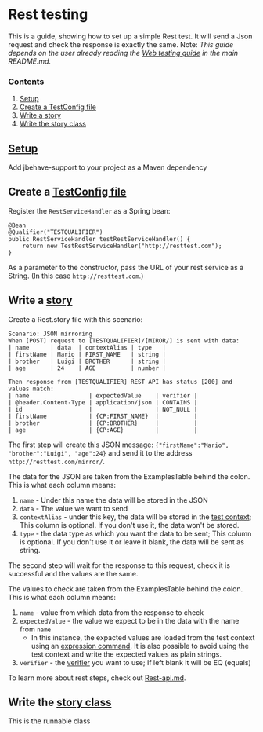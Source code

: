 # Rest testing
This is a guide, showing how to set up a simple Rest test. It will send a Json request and check the response is exactly the same.
Note: _This guide depends on the user already reading the [Web testing guide](../../../README.md#simple-use-case---web-testing) in the main README.md._

### Contents
1. [Setup](#setup)
2. [Create a TestConfig file](#create-a-testconfig-filereadmemdcreate-a-testconfig-configuration-file)
3. [Write a story](#write-a-storyreadmemdwrite-your-story)
4. [Write the story class](#write-the-story-classreadmemdwrite-your-story-class)

## [Setup](../../../README.md#add-to-java-project-as-a-maven-dependency)
Add jbehave-support to your project as a Maven dependency
## Create a [TestConfig file](../../../README.md#create-a-testconfig-configuration-file)
Register the `RestServiceHandler` as a Spring bean:
```
@Bean
@Qualifier("TESTQUALIFIER")
public RestServiceHandler testRestServiceHandler() {
    return new TestRestServiceHandler("http://resttest.com");
}
```
As a parameter to the constructor, pass the URL of your rest service as a String. (In this case `http://resttest.com`.)

## Write a [story](../../../README.md#write-your-story)
Create a Rest.story file with this scenario:
```
Scenario: JSON mirroring
When [POST] request to [TESTQUALIFIER]/[MIROR/] is sent with data:
| name      | data  | contextAlias | type   |
| firstName | Mario | FIRST_NAME   | string |
| brother   | Luigi | BROTHER      | string |
| age       | 24    | AGE          | number |

Then response from [TESTQUALIFIER] REST API has status [200] and values match:
| name                 | expectedValue    | verifier |
| @header.Content-Type | application/json | CONTAINS |
| id                   |                  | NOT_NULL |
| firstName            | {CP:FIRST_NAME}  |          |
| brother              | {CP:BROTHER}     |          |
| age                  | {CP:AGE}         |          |
```

The first step will create this JSON message: `{"firstName":"Mario", "brother":"Luigi", "age":24}` and send it to the address `http://resttest.com/mirror/`.

The data for the JSON are taken from the ExamplesTable behind the colon. This is what each column means:
1. `name` - Under this name the data will be stored in the JSON
2. `data` - The value we want to send
3. `contextAlias` - under this key, the data will be stored in the [test context](../Test-context.md); This column is optional. If you don't use it, the data won't be stored.
4. `type` - the data type as which you want the data to be sent; This column is optional. If you don't use it or leave it blank, the data will be sent as string.

The second step will wait for the response to this request, check it is successful and the values are the same.

The values to check are taken from the ExamplesTable behind the colon. This is what each column means:
1. `name` - value from which data from the response to check
2. `expectedValue` -  the value we expect to be in the data with the name from `name`
      + In this instance, the expacted values are loaded from the test context using an [expression command](../Expression-commands.md). It is also possible to avoid using the test context and write the expected values as plain strings.
3. `verifier` - the [verifier](../../src/main/java/org/jbehavesupport/core/verification/VerifierNames.java) you want to use; If left blank it will be EQ (equals)

To learn more about rest steps, check out [Rest-api.md](../Rest-api.md).

## Write the [story class](../../../README.md#write-your-story-class)
This is the runnable class